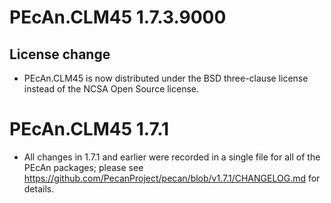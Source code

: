 # PEcAn.CLM45 1.7.3.9000

## License change
* PEcAn.CLM45 is now distributed under the BSD three-clause license instead of the NCSA Open Source license.


# PEcAn.CLM45 1.7.1

* All changes in 1.7.1 and earlier were recorded in a single file for all of the PEcAn packages; please see 
https://github.com/PecanProject/pecan/blob/v1.7.1/CHANGELOG.md for details.
